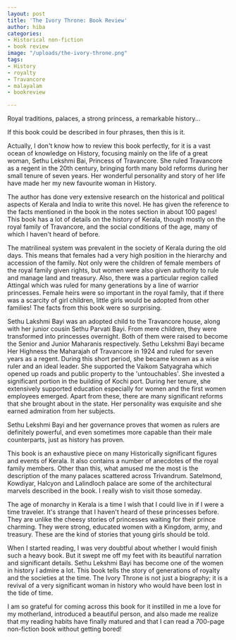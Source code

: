 ```yaml
---
layout: post
title: 'The Ivory Throne: Book Review'
author: hiba
categories:
- Historical non-fiction
- book review
image: "/uploads/the-ivory-throne.png"
tags:
- History
- royalty
- Travancore
- malayalam
- bookreview

---
```

Royal traditions, palaces, a strong princess, a remarkable history...

If this book could be described in four phrases, then this is it.

Actually, I don't know how to review this book perfectly, for it is a vast ocean of knowledge on History, focusing mainly on the life of a great woman, Sethu Lekshmi Bai, Princess of Travancore. She ruled Travancore as a regent in the 20th century, bringing forth many bold reforms during her small tenure of seven years. Her wonderful personality and story of her life have made her my new favourite woman in History.

The author has done very extensive research on the historical and political aspects of Kerala and India to write this novel. He has given the reference to the facts mentioned in the book in the notes section in about 100 pages! This book has a lot of details on the history of Kerala, though mostly on the royal family of Travancore, and the social conditions of the age, many of which I haven't heard of before.

The matrilineal system was prevalent in the society of Kerala during the old days. This means that females had a very high position in the hierarchy and accession of the family. Not only were the children of female members of the royal family given rights, but women were also given authority to rule and manage land and treasury. Also, there was a particular region called Attingal which was ruled for many generations by a line of warrior princesses. Female heirs were so important in the royal family, that if there was a scarcity of girl children, little girls would be adopted from other families! The facts from this book were so surprising.

Sethu Lakshmi Bayi was an adopted child to the Travancore house, along with her junior cousin Sethu Parvati Bayi. From mere children, they were transformed into princesses overnight. Both of them were raised to become the Senior and Junior Maharanis respectively. Sethu Lekshmi Bayi became Her Highness the Maharajah of Travancore in 1924 and ruled for seven years as a regent. During this short period, she became known as a wise ruler and an ideal leader. She supported the Vaikom Satyagraha which opened up roads and public property to the 'untouchables'. She invested a significant portion in the building of Kochi port. During her tenure, she extensively supported education especially for women and the first women employees emerged. Apart from these, there are many significant reforms that she brought about in the state. Her personality was exquisite and she earned admiration from her subjects.

Sethu Lekshmi Bayi and her governance proves that women as rulers are definitely powerful, and even sometimes more capable than their male counterparts, just as history has proven.

This book is an exhaustive piece on many Historically significant figures and events of Kerala. It also contains a number of anecdotes of the royal family members. Other than this, what amused me the most is the description of the many palaces scattered across Trivandrum. Satelmond, Kowdiyar, Halcyon and Lalindloch palace are some of the architectural marvels described in the book. I really wish to visit those someday.

The age of monarchy in Kerala is a time I wish that I could live in if I were a time traveler. It's strange that I haven't heard of these princesses before. They are unlike the cheesy stories of princesses waiting for their prince charming. They were strong, educated women with a Kingdom, army, and treasury. These are the kind of stories that young girls should be told.

When I started reading, I was very doubtful about whether I would finish such a heavy book. But it swept me off my feet with its beautiful narration and significant details. Sethu Lekshmi Bayi has become one of the women in history I admire a lot. This book tells the story of generations of royalty and the societies at the time. The Ivory Throne is not just a biography; it is a revival of a very significant woman in history who would have been lost in the tide of time.

I am so grateful for coming across this book for it instilled in me a love for my motherland, introduced a beautiful person, and also made me realize that my reading habits have finally matured and that  I can read a 700-page non-fiction book without getting bored!